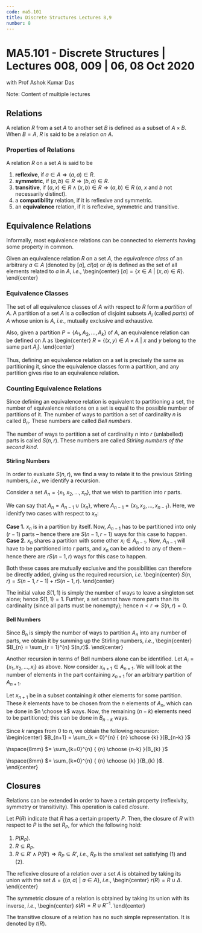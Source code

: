 ```yaml
---
code: ma5.101
title: Discrete Structures Lectures 8,9
number: 8
---
```


# MA5.101 - Discrete Structures | Lectures 008, 009 | 06, 08 Oct 2020
with Prof Ashok Kumar Das


Note: Content of multiple lectures


## Relations
A relation $R$ from a set $A$ to another set $B$ is defined as a subset of $A \times B$. When $B = A$, $R$ is said to be a relation *on* $A$.

### Properties of Relations
A relation $R$ on a set $A$ is said to be

1. **reflexive**, if $a \in A \Rightarrow (a,a) \in R$.
2. **symmetric**, if $(a,b) \in R \Rightarrow (b,a) \in R$.
3. **transitive**, if $(a,x) \in R \wedge (x,b) \in R \Rightarrow (a,b) \in R$ ($a$, $x$ and $b$ not necessarily distinct).
3. a **compatibility** relation, if it is reflexive and symmetric.
4. an **equivalence** relation, if it is reflexive, symmetric and transitive.

## Equivalence Relations
Informally, most equivalence relations can be connected to elements having some property in common.

Given an equivalence relation $R$ on a set $A$, the *equivalence class* of an arbitrary $a \in A$ (denoted by $[a]$, $cl(a)$ or $\bar{a}$) is defined as the set of all elements related to $a$ in $A$, *i.e.*, 
\begin{center} $[a] = \{x \in A$ | $(x,a) \in R\}$. \end{center}

### Equivalence Classes
The set of all equivalence classes of $A$ with respect to $R$ form a *partition* of $A$. A partition of a set $A$ is a collection of disjoint subsets $A_{i}$ (called *parts*) of $A$ whose union is $A$, *i.e.*, mutually exclusive and exhaustive.

Also, given a partition $P = \{A_{1}, A_{2},...,A_{k}\}$ of $A$, an equivalence relation can be defined on A as 
\begin{center} $R = \{(x,y) \in A \times A$ | $x$ and $y$ belong to the same part $A_{i}\}$. \end{center}

Thus, defining an equivalence relation on a set is precisely the same as partitioning it, since the equivalence classes form a partition, and any partition gives rise to an equivalence relation.

### Counting Equivalence Relations
Since defining an equivalence relation is equivalent to partitioning a set, the number of equivalence relations on a set is equal to the possible number of partitions of it. The number of ways to partition a set of cardinality $n$ is called $B_{n}$. These numbers are called *Bell numbers*.

The number of ways to partition a set of cardinality $n$ into $r$ (unlabelled) parts is called $S(n,r)$. These numbers are called *Stirling numbers of the second kind*.

#### Stirling Numbers
In order to evaluate $S(n,r)$, we find a way to relate it to the previous Stirling numbers, *i.e.*, we identify a recursion.

Consider a set $A_{n} = \{x_{1},x_{2},...,x_{n}\}$, that we wish to partition into $r$ parts.

We can say that $A_{n} = A_{n-1} \cup \{x_{n}\}$, where $A_{n-1} = \{x_{1},x_{2},...,x_{n-1}\}$. Here, we idenitfy two cases with respect to $x_{n}$:

**Case 1.** $x_{n}$ is in a partition by itself. Now, $A_{n-1}$ has to be partitioned into only $(r-1)$ parts – hence there are $S(n-1,r-1)$ ways for this case to happen.
**Case 2.** $x_{n}$ shares a partition with some other $x_{i} \in A_{n-1}$. Now, $A_{n-1}$ will have to be partitioned into $r$ parts, and $x_{n}$ can be added to any of them – hence there are $rS(n-1,r)$ ways for this case to happen.

Both these cases are mutually exclusive and the possibilities can therefore be directly added, giving us the required recursion, *i.e.*
\begin{center} $S(n,r) = S(n-1,r-1) + rS(n-1,r)$. \end{center}

The initial value $S(1,1)$ is simply the number of ways to leave a singleton set alone; hence $S(1,1) = 1$. Further, a set cannot have more parts than its cardinality (since all parts must be nonempty); hence $n < r \Rightarrow S(n,r) = 0$.

#### Bell Numbers
Since $B_{n}$ is simply the number of ways to partition $A_{n}$ into any number of parts, we obtain it by summing up the Stirling numbers, *i.e.*,
\begin{center} $B_{n} = \sum_{r = 1}^{n} S(n,r)$. \end{center}

Another recursion in terms of Bell numbers alone can be identified. Let $A_{i} = \{x_{1}, x_{2},...,x_{i} \}$ as above. Now consider $x_{n+1} \in A_{n+1}$. We will look at the number of elements in the part containing $x_{n+1}$ for an arbitrary partition of $A_{n+1}$.

Let $x_{n+1}$ be in a subset containing $k$ other elements for some partition. These $k$ elements have to be chosen from the $n$ elements of $A_{n}$, which can be done in $n \choose k$ ways. Now, the remaining $(n-k)$ elements need to be partitioned; this can be done in $B_{n-k}$ ways.

Since $k$ ranges from 0 to $n$, we obtain the following recursion:
\begin{center} $B_{n+1} = \sum_{k = 0}^{n} { {n} \choose {k} }{B_{n-k} }$ 

\hspace{8mm} $= \sum_{k=0}^{n} { {n} \choose {n-k} }{B_{k} }$

\hspace{8mm} $= \sum_{k=0}^{n} { {n} \choose {k} }{B_{k} }$. \end{center}


## Closures
Relations can be extended in order to have a certain property (reflexivity, symmetry or transitivity). This operation is called *closure*.

Let $P(R)$ indicate that $R$ has a certain property $P$. Then, the closure of $R$ with respect to $P$ is the set $R_{P}$, for which the following hold:

1. $P(R_{P})$.
2. $R \subseteq R_{P}$.
3. $R \subseteq R' \wedge P(R') \Rightarrow R_{P} \subseteq R'$, *i.e.*, $R_{P}$ is the smallest set satisfying (1) and (2).

The reflexive closure of a relation over a set $A$ is obtained by taking its union with the set $\Delta = \{(a,a)$ | $a \in A\}$, *i.e.*,
\begin{center} $r(R) = R \cup \Delta$. \end{center}

The symmetric closure of a relation is obtained by taking its union with its inverse, *i.e.*,
\begin{center} $s(R) = R \cup R^{-1}$. \end{center}

The transitive closure of a relation has no such simple representation. It is denoted by $t(R)$.

